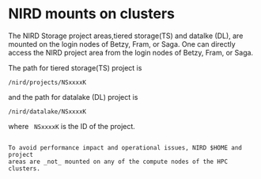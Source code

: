 # NIRD mounts on clusters

 The NIRD Storage project areas,tiered storage(TS) 
and datalke (DL), are mounted  on the login nodes of Betzy, Fram, or Saga.
One can directly access the NIRD project area from the login nodes of Betzy, Fram, or Saga.

The path for tiered storage(TS) project is

`/nird/projects/NSxxxxK`

and the path for datalake (DL) project is 

`/nird/datalake/NSxxxxK`

where ` NSxxxxK` is the ID of the project.



```{warning}

To avoid performance impact and operational issues, NIRD $HOME and project
areas are _not_ mounted on any of the compute nodes of the HPC clusters.
```

